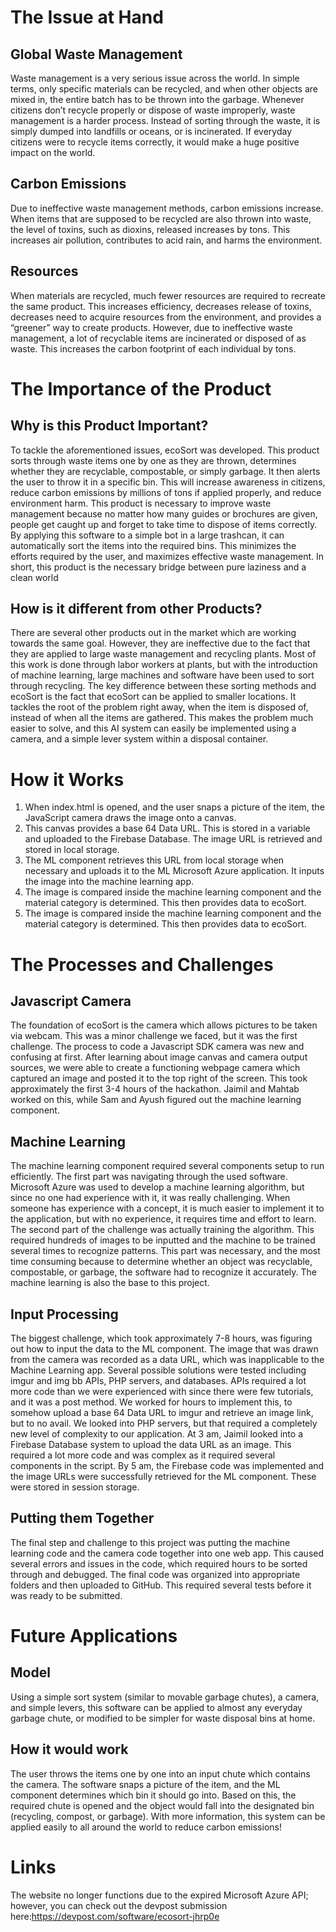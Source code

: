 # The Issue at Hand

## Global Waste Management

Waste management is a very serious issue across the world. In simple terms, only specific materials can be recycled, and when other objects are mixed in, the entire batch has to be thrown into the garbage. Whenever citizens don’t recycle properly or dispose of waste improperly, waste management is a harder process. Instead of sorting through the waste, it is simply dumped into landfills or oceans, or is incinerated. If everyday citizens were to recycle items correctly, it would make a huge positive impact on the world.

## Carbon Emissions

Due to ineffective waste management methods, carbon emissions increase. When items that are supposed to be recycled are also thrown into waste, the level of toxins, such as dioxins, released increases by tons. This increases air pollution, contributes to acid rain, and harms the environment.

## Resources

When materials are recycled, much fewer resources are required to recreate the same product. This increases efficiency, decreases release of toxins, decreases need to acquire resources from the environment, and provides a “greener” way to create products. However, due to ineffective waste management, a lot of recyclable items are incinerated or disposed of as waste. This increases the carbon footprint of each individual by tons.

# The Importance of the Product

## Why is this Product Important?

To tackle the aforementioned issues, ecoSort was developed. This product sorts through waste items one by one as they are thrown, determines whether they are recyclable, compostable, or simply garbage. It then alerts the user to throw it in a specific bin. This will increase awareness in citizens, reduce carbon emissions by millions of tons if applied properly, and reduce environment harm. This product is necessary to improve waste management because no matter how many guides or brochures are given, people get caught up and forget to take time to dispose of items correctly. By applying this software to a simple bot in a large trashcan, it can automatically sort the items into the required bins. This minimizes the efforts required by the user, and maximizes effective waste management. In short, this product is the necessary bridge between pure laziness and a clean world

## How is it different from other Products?

There are several other products out in the market which are working towards the same goal. However, they are ineffective due to the fact that they are applied to large waste management and recycling plants. Most of this work is done through labor workers at plants, but with the introduction of machine learning, large machines and software have been used to sort through recycling. The key difference between these sorting methods and ecoSort is the fact that ecoSort can be applied to smaller locations. It tackles the root of the problem right away, when the item is disposed of, instead of when all the items are gathered. This makes the problem much easier to solve, and this AI system can easily be implemented using a camera, and a simple lever system within a disposal container.

# How it Works

1. When index.html is opened, and the user snaps a picture of the item, the JavaScript camera draws the image onto a canvas.
2. This canvas provides a base 64 Data URL. This is stored in a variable and uploaded to the Firebase Database. The image URL is retrieved and stored in local storage.
3. The ML component retrieves this URL from local storage when necessary and uploads it to the ML Microsoft Azure application. It inputs the image into the machine learning app.
4. The image is compared inside the machine learning component and the material category is determined. This then provides data to ecoSort.
5. The image is compared inside the machine learning component and the material category is determined. This then provides data to ecoSort.

# The Processes and Challenges

## Javascript Camera

The foundation of ecoSort is the camera which allows pictures to be taken via webcam. This was a minor challenge we faced, but it was the first challenge. The process to code a Javascript SDK camera was new and confusing at first. After learning about image canvas and camera output sources, we were able to create a functioning webpage camera which captured an image and posted it to the top right of the screen. This took approximately the first 3-4 hours of the hackathon. Jaimil and Mahtab worked on this, while Sam and Ayush figured out the machine learning component.

## Machine Learning

The machine learning component required several components setup to run efficiently. The first part was navigating through the used software. Microsoft Azure was used to develop a machine learning algorithm, but since no one had experience with it, it was really challenging. When someone has experience with a concept, it is much easier to implement it to the application, but with no experience, it requires time and effort to learn. The second part of the challenge was actually training the algorithm. This required hundreds of images to be inputted and the machine to be trained several times to recognize patterns. This part was necessary, and the most time consuming because to determine whether an object was recyclable, compostable, or garbage, the software had to recognize it accurately. The machine learning is also the base to this project.

## Input Processing

The biggest challenge, which took approximately 7-8 hours, was figuring out how to input the data to the ML component. The image that was drawn from the camera was recorded as a data URL, which was inapplicable to the Machine Learning app. Several possible solutions were tested including imgur and img bb APIs, PHP servers, and databases. APIs required a lot more code than we were experienced with since there were few tutorials, and it was a post method. We worked for hours to implement this, to somehow upload a base 64 Data URL to imgur and retrieve an image link, but to no avail. We looked into PHP servers, but that required a completely new level of complexity to our application. At 3 am, Jaimil looked into a Firebase Database system to upload the data URL as an image. This required a lot more code and was complex as it required several components in the script. By 5 am, the Firebase code was implemented and the image URLs were successfully retrieved for the ML component. These were stored in session storage.

## Putting them Together

The final step and challenge to this project was putting the machine learning code and the camera code together into one web app. This caused several errors and issues in the code, which required hours to be sorted through and debugged. The final code was organized into appropriate folders and then uploaded to GitHub. This required several tests before it was ready to be submitted.

# Future Applications

## Model

Using a simple sort system (similar to movable garbage chutes), a camera, and simple levers, this software can be applied to almost any everyday garbage chute, or modified to be simpler for waste disposal bins at home.

## How it would work

The user throws the items one by one into an input chute which contains the camera. The software snaps a picture of the item, and the ML component determines which bin it should go into. Based on this, the required chute is opened and the object would fall into the designated bin (recycling, compost, or garbage). With more information, this system can be applied easily to all around the world to reduce carbon emissions!

# Links
The website no longer functions due to the expired Microsoft Azure API; however, you can  check out the devpost submission here:https://devpost.com/software/ecosort-jhrp0e
